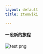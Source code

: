 ```yaml
---
layout: default
title: ztwowiki

---
```

#### 一段新的旅程

<!--![test png](/assets/img/touring.jpg)-->
![test png](http://7xwbkf.com1.z0.glb.clouddn.com/touring.jpg)
